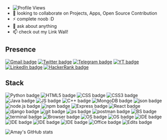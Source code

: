 - ![Profile Views](https://hits.seeyoufarm.com/api/count/incr/badge.svg?url=https%3A%2F%2Fgithub.com%2Fvrindavan%2Fhit-counter&count_bg=%231980CF&title_bg=%23000000&icon=github.svg&icon_color=%23E7E7E7&title=Profile+Views&edge_flat=false)
- 🤝 looking to collaborate on Projects, Apps, Open Source Contribution
- ⚡ complete noob :D
- 💬 ask about anything
- 📫 check out my Link Wall!

## Presence
[![Gmail badge](https://img.shields.io/badge/Gmail-D14836?style=for-the-badge&logo=gmail&logoColor=white)](mailto:BrajBliss@gmail.com)
[![Twitter badge](https://img.shields.io/badge/Twitter-%231DA1F2.svg?style=for-the-badge&logo=Twitter&logoColor=white)](https://twitter.com/BrajBliss)
[![Telegram badge](https://img.shields.io/badge/Telegram-2CA5E0?style=for-the-badge&logo=telegram&logoColor=white)](https://telegram.me/BrajBliss)
[![YT badge](https://img.shields.io/badge/YouTube-FF0000?style=for-the-badge&logo=youtube&logoColor=white)](https://www.youtube.com/channel/UC5X_YUSC34_IHMednLUjKOw)
[![LinkedIn badge](https://img.shields.io/badge/LinkedIn-0077B5?style=for-the-badge&logo=linkedin&logoColor=white)](https://linkedin.com/in/brajbliss)
[![HackerRank badge](https://img.shields.io/badge/-Hackerrank-2EC866?style=for-the-badge&logo=HackerRank&logoColor=white)](https://hackerrank.com/brajbliss)

## Stack
![Python badge](https://img.shields.io/badge/Python-FFD43B?style=for-the-badge&logo=python&logoColor=darkgreen)
![HTML5 badge](https://img.shields.io/badge/HTML5-E34F26?style=for-the-badge&logo=html5&logoColor=white)
![CSS badge](https://img.shields.io/badge/CSS-239120?&style=for-the-badge&logo=css3&logoColor=white)
![CSS3 badge](https://img.shields.io/badge/CSS3-1572B6?style=for-the-badge&logo=css3&logoColor=white)
![Java badge](https://img.shields.io/badge/Java-ED8B00?style=for-the-badge&logo=java&logoColor=white)
![JS badge](https://img.shields.io/badge/JavaScript-323330?style=for-the-badge&logo=javascript&logoColor=F7DF1E)
![C++ badge](https://img.shields.io/badge/C%2B%2B-00599C?style=for-the-badge&logo=c%2B%2B&logoColor=white)
![MongoDB badge](https://img.shields.io/badge/MongoDB-white?style=for-the-badge&logo=mongodb&logoColor=4EA94B)
![json badge](https://img.shields.io/badge/json-5E5C5C?style=for-the-badge&logo=json&logoColor=white)
![node.js badge](https://img.shields.io/badge/Node.js-339933?style=for-the-badge&logo=nodedotjs&logoColor=white)
![npm badge](https://img.shields.io/badge/npm-CB3837?style=for-the-badge&logo=npm&logoColor=white)
![Express badge](https://img.shields.io/badge/Express.js-000000?style=for-the-badge&logo=express&logoColor=white)
![React badge](https://img.shields.io/badge/React-20232A?style=for-the-badge&logo=react&logoColor=61DAFB)
![django badge](https://img.shields.io/badge/Django-092E20?style=for-the-badge&logo=django&logoColor=green)
![git badge](https://img.shields.io/badge/Git-F05032?style=for-the-badge&logo=git&logoColor=white)
![ps badge](https://img.shields.io/badge/PowerShell-5391FE?style=for-the-badge&logo=PowerShell&logoColor=white)
![postman badge](https://img.shields.io/badge/Postman-FF6C37?style=for-the-badge&logo=Postman&logoColor=white)
![BS badge](https://img.shields.io/badge/Bootstrap-563D7C?style=for-the-badge&logo=bootstrap&logoColor=white)
![terminal badge](https://img.shields.io/badge/windows%20terminal-4D4D4D?style=for-the-badge&logo=windows%20terminal&logoColor=white)
![Browser badge](https://img.shields.io/badge/Firefox-FF7139?style=for-the-badge&logo=Firefox-Browser&logoColor=white)
![OS badge](https://img.shields.io/badge/Android-3DDC84?style=for-the-badge&logo=android&logoColor=white)
![OS badge](https://img.shields.io/badge/Windows-0078D6?style=for-the-badge&logo=windows&logoColor=white)
![IDE badge](https://img.shields.io/badge/Visual_Studio_Code-0078D4?style=for-the-badge&logo=visual%20studio%20code&logoColor=white)
![IDE badge](https://img.shields.io/badge/IntelliJIDEA-000000.svg?style=for-the-badge&logo=intellij-idea&logoColor=white)
![IDE badge](https://img.shields.io/badge/PyCharm-000000.svg?&style=for-the-badge&logo=PyCharm&logoColor=white)
![IDE badge](https://img.shields.io/badge/CLion-000000?style=for-the-badge&logo=clion&logoColor=white)
![Office badge](https://img.shields.io/badge/Microsoft_Office-D83B01?style=for-the-badge&logo=microsoft-office&logoColor=white)
![Edits badge](https://img.shields.io/badge/Canva-%2300C4CC.svg?&style=for-the-badge&logo=Canva&logoColor=white)

![Amay's GitHub stats](https://github-readme-stats.vercel.app/api?username=vrindavan&theme=dark&show_icons=true)
